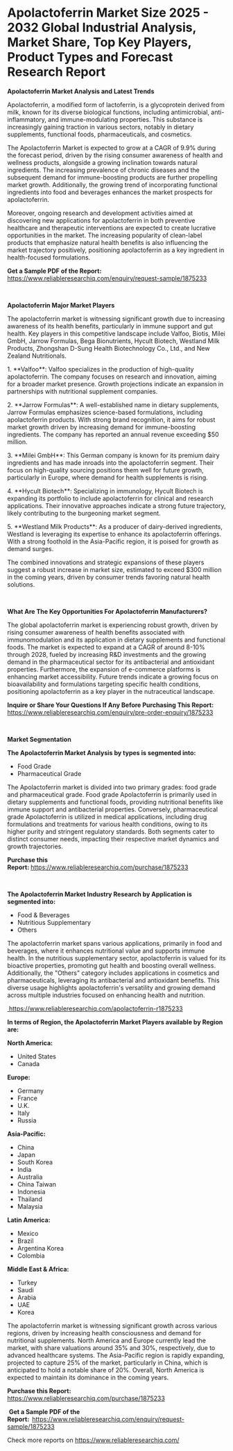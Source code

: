 <p><h1>Apolactoferrin Market Size 2025 - 2032 Global Industrial Analysis, Market Share, Top Key Players, Product Types and Forecast Research Report</h1></p><p><strong>Apolactoferrin Market Analysis and Latest Trends</strong></p>
<p><p>Apolactoferrin, a modified form of lactoferrin, is a glycoprotein derived from milk, known for its diverse biological functions, including antimicrobial, anti-inflammatory, and immune-modulating properties. This substance is increasingly gaining traction in various sectors, notably in dietary supplements, functional foods, pharmaceuticals, and cosmetics.</p><p>The Apolactoferrin Market is expected to grow at a CAGR of 9.9% during the forecast period, driven by the rising consumer awareness of health and wellness products, alongside a growing inclination towards natural ingredients. The increasing prevalence of chronic diseases and the subsequent demand for immune-boosting products are further propelling market growth. Additionally, the growing trend of incorporating functional ingredients into food and beverages enhances the market prospects for apolactoferrin.</p><p>Moreover, ongoing research and development activities aimed at discovering new applications for apolactoferrin in both preventive healthcare and therapeutic interventions are expected to create lucrative opportunities in the market. The increasing popularity of clean-label products that emphasize natural health benefits is also influencing the market trajectory positively, positioning apolactoferrin as a key ingredient in health-focused formulations.</p></p>
<p><strong>Get a Sample PDF of the Report:&nbsp;</strong> <a href="https://www.reliableresearchiq.com/enquiry/request-sample/1875233?utm_campaign=2242&utm_medium=2&utm_source=Github&utm_content=ia&utm_term=28022025&utm_id=apolactoferrin">https://www.reliableresearchiq.com/enquiry/request-sample/1875233</a></p>
<p>&nbsp;</p>
<p><strong>Apolactoferrin Major Market Players</strong></p>
<p><p>The apolactoferrin market is witnessing significant growth due to increasing awareness of its health benefits, particularly in immune support and gut health. Key players in this competitive landscape include Valfoo, Biotis, Milei GmbH, Jarrow Formulas, Bega Bionutrients, Hycult Biotech, Westland Milk Products, Zhongshan D-Sung Health Biotechnology Co., Ltd., and New Zealand Nutritionals.</p><p>1. **Valfoo**: Valfoo specializes in the production of high-quality apolactoferrin. The company focuses on research and innovation, aiming for a broader market presence. Growth projections indicate an expansion in partnerships with nutritional supplement companies.</p><p>2. **Jarrow Formulas**: A well-established name in dietary supplements, Jarrow Formulas emphasizes science-based formulations, including apolactoferrin products. With strong brand recognition, it aims for robust market growth driven by increasing demand for immune-boosting ingredients. The company has reported an annual revenue exceeding $50 million.</p><p>3. **Milei GmbH**: This German company is known for its premium dairy ingredients and has made inroads into the apolactoferrin segment. Their focus on high-quality sourcing positions them well for future growth, particularly in Europe, where demand for health supplements is rising.</p><p>4. **Hycult Biotech**: Specializing in immunology, Hycult Biotech is expanding its portfolio to include apolactoferrin for clinical and research applications. Their innovative approaches indicate a strong future trajectory, likely contributing to the burgeoning market segment.</p><p>5. **Westland Milk Products**: As a producer of dairy-derived ingredients, Westland is leveraging its expertise to enhance its apolactoferrin offerings. With a strong foothold in the Asia-Pacific region, it is poised for growth as demand surges.</p><p>The combined innovations and strategic expansions of these players suggest a robust increase in market size, estimated to exceed $300 million in the coming years, driven by consumer trends favoring natural health solutions.</p></p>
<p>&nbsp;</p>
<p><strong>What Are The Key Opportunities For Apolactoferrin Manufacturers?</strong></p>
<p><p>The global apolactoferrin market is experiencing robust growth, driven by rising consumer awareness of health benefits associated with immunomodulation and its application in dietary supplements and functional foods. The market is expected to expand at a CAGR of around 8-10% through 2028, fueled by increasing R&D investments and the growing demand in the pharmaceutical sector for its antibacterial and antioxidant properties. Furthermore, the expansion of e-commerce platforms is enhancing market accessibility. Future trends indicate a growing focus on bioavailability and formulations targeting specific health conditions, positioning apolactoferrin as a key player in the nutraceutical landscape.</p></p>
<p><strong>Inquire or Share Your Questions If Any Before Purchasing This Report:</strong> <a href="https://www.reliableresearchiq.com/enquiry/pre-order-enquiry/1875233?utm_campaign=2242&utm_medium=2&utm_source=Github&utm_content=ia&utm_term=28022025&utm_id=apolactoferrin">https://www.reliableresearchiq.com/enquiry/pre-order-enquiry/1875233</a></p>
<p>&nbsp;</p>
<p><strong>Market Segmentation</strong></p>
<p><strong>The Apolactoferrin Market Analysis by types is segmented into:</strong></p>
<p><ul><li>Food Grade</li><li>Pharmaceutical Grade</li></ul></p>
<p><p>The Apolactoferrin market is divided into two primary grades: food grade and pharmaceutical grade. Food grade Apolactoferrin is primarily used in dietary supplements and functional foods, providing nutritional benefits like immune support and antibacterial properties. Conversely, pharmaceutical grade Apolactoferrin is utilized in medical applications, including drug formulations and treatments for various health conditions, owing to its higher purity and stringent regulatory standards. Both segments cater to distinct consumer needs, impacting their respective market dynamics and growth trajectories.</p></p>
<p><strong>Purchase this Report:&nbsp;</strong><a href="https://www.reliableresearchiq.com/purchase/1875233?utm_campaign=2242&utm_medium=2&utm_source=Github&utm_content=ia&utm_term=28022025&utm_id=apolactoferrin">https://www.reliableresearchiq.com/purchase/1875233</a></p>
<p>&nbsp;</p>
<p><strong>The Apolactoferrin Market Industry Research by Application is segmented into:</strong></p>
<p><ul><li>Food & Beverages</li><li>Nutritious Supplementary</li><li>Others</li></ul></p>
<p><p>The apolactoferrin market spans various applications, primarily in food and beverages, where it enhances nutritional value and supports immune health. In the nutritious supplementary sector, apolactoferrin is valued for its bioactive properties, promoting gut health and boosting overall wellness. Additionally, the "Others" category includes applications in cosmetics and pharmaceuticals, leveraging its antibacterial and antioxidant benefits. This diverse usage highlights apolactoferrin's versatility and growing demand across multiple industries focused on enhancing health and nutrition.</p></p>
<p><a href="https://www.reliableresearchiq.com/apolactoferrin-r1875233?utm_campaign=2242&utm_medium=2&utm_source=Github&utm_content=ia&utm_term=28022025&utm_id=apolactoferrin">&nbsp;https://www.reliableresearchiq.com/apolactoferrin-r1875233</a></p>
<p><strong>In terms of Region, the Apolactoferrin Market Players available by Region are:</strong></p>
<p>
    <p> <strong> North America: </strong>
        <ul>
            <li>United States</li>
            <li>Canada</li>
        </ul>
        </p> 
    <p> <strong> Europe: </strong>
        <ul>
            <li>Germany</li>
            <li>France</li>
            <li>U.K.</li>
            <li>Italy</li>
            <li>Russia</li>
        </ul>
        </p> 
    <p> <strong> Asia-Pacific: </strong>
        <ul>
            <li>China</li>
            <li>Japan</li>
            <li>South Korea</li>
            <li>India</li>
            <li>Australia</li>
            <li>China Taiwan</li>
            <li>Indonesia</li>
            <li>Thailand</li>
            <li>Malaysia</li>
        </ul>
        </p> 
    <p> <strong> Latin America: </strong>
        <ul>
            <li>Mexico</li>
            <li>Brazil</li>
            <li>Argentina Korea</li>
            <li>Colombia</li>
        </ul>
        </p> 
    <p> <strong> Middle East & Africa: </strong>
        <ul>
            <li>Turkey</li>
            <li>Saudi</li>
            <li>Arabia</li>
            <li>UAE</li>
            <li>Korea</li>
        </ul>
    </p>
    </p>
<p><p>The apolactoferrin market is witnessing significant growth across various regions, driven by increasing health consciousness and demand for nutritional supplements. North America and Europe currently lead the market, with share valuations around 35% and 30%, respectively, due to advanced healthcare systems. The Asia-Pacific region is rapidly expanding, projected to capture 25% of the market, particularly in China, which is anticipated to hold a notable share of 20%. Overall, North America is expected to maintain its dominance in the coming years.</p></p>
<p><strong>Purchase this Report: </strong><a href="https://www.reliableresearchiq.com/purchase/1875233?utm_campaign=2242&utm_medium=2&utm_source=Github&utm_content=ia&utm_term=28022025&utm_id=apolactoferrin">https://www.reliableresearchiq.com/purchase/1875233</a></p>
<p>&nbsp;<strong>Get a Sample PDF of the Report:&nbsp;&nbsp;</strong><a href="https://www.reliableresearchiq.com/enquiry/request-sample/1875233?utm_campaign=2242&utm_medium=2&utm_source=Github&utm_content=ia&utm_term=28022025&utm_id=apolactoferrin">https://www.reliableresearchiq.com/enquiry/request-sample/1875233</a></p>
<p><strong></strong></p>
<p>Check more reports on <a href="https://www.reliableresearchiq.com/?utm_campaign=2242&utm_medium=2&utm_source=Github&utm_content=ia&utm_term=28022025&utm_id=apolactoferrin">https://www.reliableresearchiq.com/</a></p>